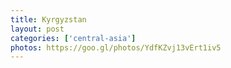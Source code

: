 ```yaml
---
title: Kyrgyzstan
layout: post
categories: ['central-asia']
photos: https://goo.gl/photos/YdfKZvj13vErt1iv5
---
```

